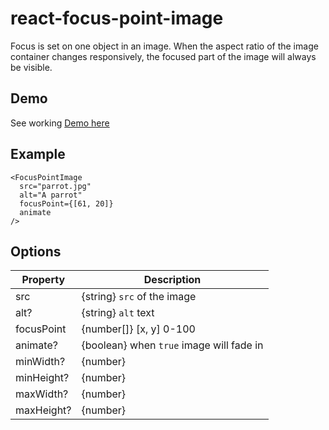 # react-focus-point-image
Focus is set on one object in an image. When the aspect ratio of the image container changes responsively, the focused part of the image will always be visible.

## Demo
See working [Demo here](https://permag.github.io/react-focus-point-image)

## Example
```
<FocusPointImage
  src="parrot.jpg"
  alt="A parrot"
  focusPoint={[61, 20]}
  animate
/>
```

## Options

| Property   | Description                                |
| ---------- | ------------------------------------------ |
| src        | {string} `src` of the image                |
| alt?       | {string} `alt` text                        |
| focusPoint | {number[]} [x, y] 0-100                    |
| animate?   | {boolean} when `true` image will fade in   |
| minWidth?  | {number}                                   |
| minHeight? | {number}                                   |
| maxWidth?  | {number}                                   |
| maxHeight? | {number}                                   |

